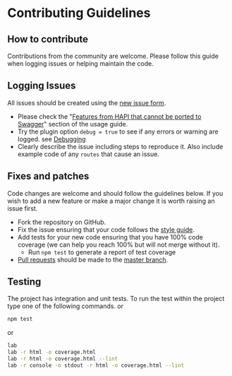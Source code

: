 # Contributing Guidelines

## How to contribute

Contributions from the community are welcome. Please follow this guide when logging issues or helping maintain the code.

## Logging Issues

All issues should be created using the [new issue form](https://github.com/glennjones/hapi-swagger/issues/new).

-   Please check the "[Features from HAPI that cannot be ported to Swagger](https://github.com/glennjones/hapi-swagger/blob/master/usageguide.md#features-from-hapi-that-cannot-be-ported-to-swagger])" section of the usage guide.
-   Try the plugin option `debug = true` to see if any errors or warning are logged. see [Debugging](https://github.com/glennjones/hapi-swagger/blob/master/usageguide.md#debugging)
-   Clearly describe the issue including steps to reproduce it. Also include example code of any `routes` that cause an issue.

## Fixes and patches

Code changes are welcome and should follow the guidelines below. If you wish to add a new feature or make a major change it is worth raising an issue first.

-   Fork the repository on GitHub.
-   Fix the issue ensuring that your code follows the [style guide](https://github.com/hapijs/contrib/blob/master/Style.md).
-   Add tests for your new code ensuring that you have 100% code coverage (we can help you reach 100% but will not merge without it).
    -   Run `npm test` to generate a report of test coverage
-   [Pull requests](https://help.github.com/articles/creating-a-pull-request/) should be made to the [master branch](https://github.com/glennjones/hapi-swagger/tree/master).

## Testing

The project has integration and unit tests. To run the test within the project type one of the following commands.
or

```bash
npm test
```

or

```bash
lab
lab -r html -o coverage.html
lab -r html -o coverage.html --lint
lab -r console -o stdout -r html -o coverage.html --lint
```
